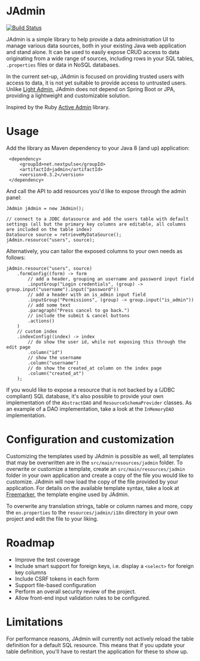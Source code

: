 # JAdmin

[![Build Status](https://travis-ci.org/yholkamp/jadmin.svg?branch=master)](https://travis-ci.org/yholkamp/jadmin)

JAdmin is a simple library to help provide a data administration UI to manage various data sources, both in your existing Java web application and stand alone. 
It can be used to easily expose CRUD access to data originating from a wide range of sources, including rows in your SQL tables, `.properties` files or data in NoSQL databases. 

In the current set-up, JAdmin is focused on providing trusted users with access to data, it is not yet suitable to provide access to untrusted users. 
Unlike [Light Admin](http://lightadmin.org/), JAdmin does not depend on Spring Boot or JPA, providing a lightweight and customizable solution.

Inspired by the Ruby [Active Admin](https://github.com/activeadmin/activeadmin) library.
 
# Usage

Add the library as Maven dependency to your Java 8 (and up) application:
     
     <dependency>
         <groupId>net.nextpulse</groupId>
         <artifactId>jadmin</artifactId>
         <version>0.3.2</version>
     </dependency>
 
And call the API to add resources you'd like to expose through the admin panel:

    JAdmin jAdmin = new JAdmin();
    
    // connect to a JDBC datasource and add the users table with default settings (all but the primary key columns are editable, all columns are included on the table index)
    DataSource source = retrieveMyDataSource();
    jAdmin.resource("users", source);

Alternatively, you can tailor the exposed columns to your own needs as follows:

    jAdmin.resource("users", source)
        .formConfig((form) -> form
            // add a header, grouping an username and password input field
            .inputGroup("Login credentials", (group) -> group.input("username").input("password"))
            // add a header with an is_admin input field
            .inputGroup("Permissions", (group) -> group.input("is_admin"))
            // add some text
            .paragraph("Press cancel to go back.")
            // include the submit & cancel buttons
            .actions()
        )
        // custom index
        .indexConfig((index) -> index
            // do show the user id, while not exposing this through the edit page
            .column("id")
            // show the username
            .column("username")
            // do show the created_at column on the index page
            .column("created_at")
        );

If you would like to expose a resource that is not backed by a (JDBC compliant) SQL database, it's also possible to 
provide your own implementation of the `AbstractDAO` and `ResourceSchemaProvider` classes. As an example of a DAO 
implementation, take a look at the `InMemoryDAO` implementation.

# Configuration and customization

Customizing the templates used by JAdmin is possible as well, all templates that may be overwritten are in the 
`src/main/resources/jadmin` folder. To overwrite or customize a template, create an 
`src/main/resources/jadmin` folder in your own application and create a copy of the file you would like to customize. 
JAdmin will now load the copy of the file provided by your application. For details on the available template syntax,
take a look at [Freemarker](http://freemarker.org/docs/index.html), the template engine used by JAdmin.

To overwrite any translation strings, table or column names and more, copy the `en.properties` to the `resources/jadmin/i18n` 
directory in your own project and edit the file to your liking. 

# Roadmap

* Improve the test coverage
* Include smart support for foreign keys, i.e. display a `<select>` for foreign key columns
* Include CSRF tokens in each form
* Support file-based configuration
* Perform an overall security review of the project.
* Allow front-end input validation rules to be configured.

# Limitations

For performance reasons, JAdmin will currently not actively reload the table definition for a default SQL resource. 
This means that if you update your table definition, you'll have to restart the application for these to show up.
